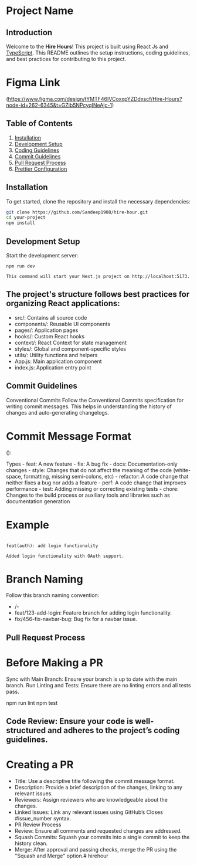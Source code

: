 # Project Name

## Introduction

Welcome to the **Hire Hours**! This project is built using React Js and [TypeScript](https://www.typescriptlang.org/). This README outlines the setup instructions, coding guidelines, and best practices for contributing to this project.

# Figma Link
(https://www.figma.com/design/tYMTF46IVCoxxpYZDdxscf/Hire-Hours?node-id=262-6345&t=GZib5NPcyqINeAjc-1)

## Table of Contents
1. [Installation](#installation)
2. [Development Setup](#development-setup)
3. [Coding Guidelines](#coding-guidelines)
4. [Commit Guidelines](#commit-guidelines)
5. [Pull Request Process](#pull-request-process)
6. [Prettier Configuration](#prettier-configuration)

## Installation

To get started, clone the repository and install the necessary dependencies:

```bash
git clone https://github.com/Sandeep1908/hire-hour.git
cd your-project
npm install
```

## Development Setup
Start the development server:


```
npm run dev

This command will start your Next.js project on http://localhost:5173.
```

## The project's structure follows best practices for organizing React applications:

- src/: Contains all source code
- components/: Reusable UI components
- pages/: Application pages
- hooks/: Custom React hooks
- context/: React Context for state management
- styles/: Global and component-specific styles
- utils/: Utility functions and helpers
- App.js: Main application component
- index.js: Application entry point

## Commit Guidelines
Conventional Commits
Follow the Conventional Commits specification for writing commit messages. This helps in understanding the history of changes and auto-generating changelogs.

# Commit Message Format
 
<type>(<scope>): <subject>

<body>
Types
- feat: A new feature
- fix: A bug fix
- docs: Documentation-only changes
- style: Changes that do not affect the meaning of the code (white-space, formatting, missing semi-colons, etc)
- refactor: A code change that neither fixes a bug nor adds a feature
- perf: A code change that improves performance
- test: Adding missing or correcting existing tests
- chore: Changes to the build process or auxiliary tools and libraries such as documentation generation

# Example

```
 
feat(auth): add login functionality

Added login functionality with OAuth support.

```


# Branch Naming
Follow this branch naming convention:

 
- <type>/<issue-id>-<short-description>
- feat/123-add-login: Feature branch for adding login functionality.
- fix/456-fix-navbar-bug: Bug fix for a navbar issue.

## Pull Request Process
# Before Making a PR
Sync with Main Branch: Ensure your branch is up to date with the main branch.
Run Linting and Tests: Ensure there are no linting errors and all tests pass.
 
npm run lint
npm test

## Code Review: Ensure your code is well-structured and adheres to the project’s coding guidelines.
# Creating a PR
- Title: Use a descriptive title following the commit message format.
- Description: Provide a brief description of the changes, linking to any relevant issues.
- Reviewers: Assign reviewers who are knowledgeable about the changes.
- Linked Issues: Link any relevant issues using GitHub’s Closes #issue_number syntax.
- PR Review Process
- Review: Ensure all comments and requested changes are addressed.
- Squash Commits: Squash your commits into a single commit to keep the history clean.
- Merge: After approval and passing checks, merge the PR using the "Squash and Merge" option.# hirehour
